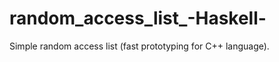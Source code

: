 random_access_list_-Haskell-
============================

Simple random access list (fast prototyping for C++ language).
